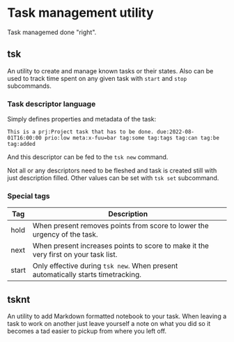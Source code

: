 # Task management utility

Task managemed done "right".

## tsk

An utility to create and manage known tasks or their states. Also can be used to track time spent on any given task with `start` and `stop` subcommands.

### Task descriptor language

Simply defines properties and metadata of the task:

`This is a prj:Project task that has to be done. due:2022-08-01T16:00:00 prio:low meta:x-fuu=bar tag:some tag:tags tag:can tag:be tag:added`

And this descriptor can be fed to the `tsk new` command.

Not all or any descriptors need to be fleshed and task is created still with just description filled. Other values can be set with `tsk set` subcommand.

### Special tags

| Tag  	    | Description  	|
|---	    |---	        |
| hold  	| When present removes points from score to lower the urgency of the task. |
| next  	| When present increases points to score to make it the very first on your task list. |
| start  	| Only effective during `tsk new`. When present automatically starts timetracking. |

## tsknt

An utility to add Markdown formatted notebook to your task. When leaving a task to work on another just leave yourself a note on what you did so it becomes a tad easier to pickup from where you left off.
